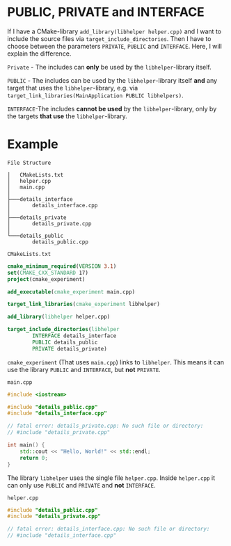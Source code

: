# PUBLIC, PRIVATE and INTERFACE

If I have a CMake-library `add_library(libhelper helper.cpp)` and I want to include the source files via `target_include_directories`. Then I have to choose between the parameters `PRIVATE`, `PUBLIC` and `INTERFACE`. Here, I will explain the difference.

`Private` - The includes can **only** be used by the `libhelper`-library itself.

`PUBLIC` - The includes can be used by the `libhelper`-library itself **and** any target that uses the `libhelper`-library, e.g. via `target_link_libraries(MainApplication PUBLIC libhelpers)`.

`INTERFACE`-The includes **cannot be used** by the `libhelper`-library, only by the targets **that use** the `libhelper`-library.

# Example

`File Structure`

```
│   CMakeLists.txt
│   helper.cpp
│   main.cpp
│
├───details_interface
│       details_interface.cpp
│
├───details_private
│       details_private.cpp
│
└───details_public
        details_public.cpp
```

`CMakeLists.txt`

```CMake
cmake_minimum_required(VERSION 3.1)
set(CMAKE_CXX_STANDARD 17)
project(cmake_experiment)

add_executable(cmake_experiment main.cpp)

target_link_libraries(cmake_experiment libhelper)

add_library(libhelper helper.cpp)

target_include_directories(libhelper
        INTERFACE details_interface
        PUBLIC details_public
        PRIVATE details_private)
```

`cmake_experiment` (That uses `main.cpp`) links to `libhelper`. This means it can use the library
`PUBLIC` and `INTERFACE`, but **not** `PRIVATE`. 


`main.cpp`

```C++
#include <iostream>

#include "details_public.cpp"
#include "details_interface.cpp"

// fatal error: details_private.cpp: No such file or directory:
// #include "details_private.cpp"

int main() {
    std::cout << "Hello, World!" << std::endl;
    return 0;
}
```


The library `libhelper` uses the single file `helper.cpp`. Inside `helper.cpp` it can only use
`PUBLIC` and `PRIVATE` and **not** `INTERFACE`.

`helper.cpp`

```C++
#include "details_public.cpp"
#include "details_private.cpp"

// fatal error: details_interface.cpp: No such file or directory:
// #include "details_interface.cpp"
```